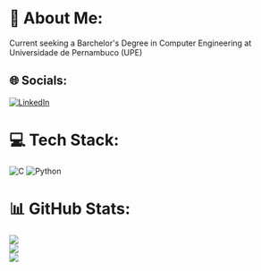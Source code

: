 # 💫 About Me:
Current seeking a Barchelor's Degree in Computer Engineering at Universidade de Pernambuco (UPE)


## 🌐 Socials:
[![LinkedIn](https://img.shields.io/badge/LinkedIn-%230077B5.svg?logo=linkedin&logoColor=white)](www.linkedin.com/in/gabriel-lins-alves-do-nascimento-4510b1313) 

# 💻 Tech Stack:
![C](https://img.shields.io/badge/c-%2300599C.svg?style=for-the-badge&logo=c&logoColor=white) ![Python](https://img.shields.io/badge/python-3670A0?style=for-the-badge&logo=python&logoColor=ffdd54)
# 📊 GitHub Stats:
![](https://github-readme-stats.vercel.app/api?username=gabriel1ns&theme=dark&hide_border=false&include_all_commits=false&count_private=false)<br/>
![](https://nirzak-streak-stats.vercel.app/?user=gabriel1ns&theme=dark&hide_border=false)<br/>
![](https://github-readme-stats.vercel.app/api/top-langs/?username=gabriel1ns&theme=dark&hide_border=false&include_all_commits=false&count_private=false&layout=compact)

<!-- Proudly created with GPRM ( https://gprm.itsvg.in ) -->

